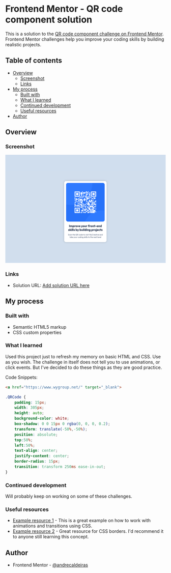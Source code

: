 # Frontend Mentor - QR code component solution

This is a solution to the [QR code component challenge on Frontend Mentor](https://www.frontendmentor.io/challenges/qr-code-component-iux_sIO_H). Frontend Mentor challenges help you improve your coding skills by building realistic projects. 

## Table of contents

- [Overview](#overview)
  - [Screenshot](#screenshot)
  - [Links](#links)
- [My process](#my-process)
  - [Built with](#built-with)
  - [What I learned](#what-i-learned)
  - [Continued development](#continued-development)
  - [Useful resources](#useful-resources)
- [Author](#author)


## Overview

### Screenshot

![](./design/screenshot.png)

### Links

- Solution URL: [Add solution URL here](https://your-solution-url.com)

## My process

### Built with

- Semantic HTML5 markup
- CSS custom properties

### What I learned

Used this project just to refresh my memory on basic HTML and CSS. Use as you wish.
The challenge in itself does not tell you to use animations, or click events. But I've decided to do these things as they are good practice.


Code Snippets:


```html
<a href="https://www.wygroup.net/" target="_blank">
```

```css (Learned a good way to center a div here)
.QRCode {
    padding: 15px;
    width: 305px;
    height: auto;
    background-color: white;
    box-shadow: 0 0 15px 0 rgba(0, 0, 0, 0.2);
    transform: translate(-50%,-50%);
    position: absolute;
    top:50%;
    left:50%;
    text-align: center;
    justify-content: center;
    border-radius: 15px;
    transition: transform 250ms ease-in-out;
}
```

### Continued development

Will probably keep on working on some of these challenges.

### Useful resources

- [Example resource 1](https://www.joshwcomeau.com/animation/css-transitions/) - This is a great example on how to work with animations and transitions using CSS.
- [Example resource 2](https://developer.mozilla.org/en-US/docs/Web/CSS/border-radius) - Great resource for CSS borders. I'd recommend it to anyone still learning this concept.

## Author

- Frontend Mentor - [@andrecaldeiras](https://www.frontendmentor.io/profile/andrecaldeiras)